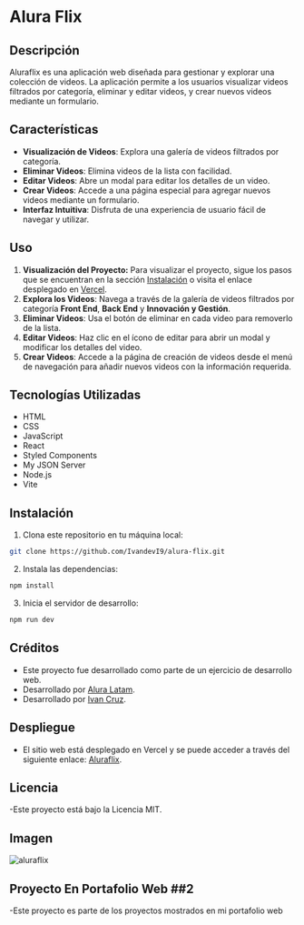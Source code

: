 # Alura Flix

## Descripción

Aluraflix es una aplicación web diseñada para gestionar y explorar una colección de videos. La aplicación permite a los usuarios visualizar videos filtrados por categoría, eliminar y editar videos, y crear nuevos videos mediante un formulario.

## Características

- **Visualización de Videos**: Explora una galería de videos filtrados por categoría.
- **Eliminar Videos**: Elimina videos de la lista con facilidad.
- **Editar Videos**: Abre un modal para editar los detalles de un video.
- **Crear Videos**: Accede a una página especial para agregar nuevos videos mediante un formulario.
- **Interfaz Intuitiva**: Disfruta de una experiencia de usuario fácil de navegar y utilizar.

## Uso

1. **Visualización del Proyecto:** Para visualizar el proyecto, sigue los pasos que se encuentran en la sección [Instalación](#instalación) o visita el enlace desplegado en [Vercel](https://alura-flix-flax.vercel.app/).
2. **Explora los Videos**: Navega a través de la galería de videos filtrados por categoría **Front End**, **Back End** y **Innovación y Gestión**.
3. **Eliminar Videos**: Usa el botón de eliminar en cada video para removerlo de la lista.
4. **Editar Videos**: Haz clic en el ícono de editar para abrir un modal y modificar los detalles del video.
5. **Crear Videos**: Accede a la página de creación de videos desde el menú de navegación para añadir nuevos videos con la información requerida.

## Tecnologías Utilizadas

- HTML
- CSS
- JavaScript
- React
- Styled Components
- My JSON Server
- Node.js
- Vite

## Instalación

1. Clona este repositorio en tu máquina local:

```bash
git clone https://github.com/IvandevI9/alura-flix.git
```

2. Instala las dependencias:

```bash
npm install
```

3. Inicia el servidor de desarrollo:

```bash
npm run dev
```

## Créditos

- Este proyecto fue desarrollado como parte de un ejercicio de desarrollo web.
- Desarrollado por [Alura Latam](https://www.linkedin.com/company/alura-latam/).
- Desarrollado por [Ivan Cruz](https://www.linkedin.com/in/ivan-cruz-1906mx/).

## Despliegue

- El sitio web está desplegado en Vercel y se puede acceder a través del siguiente enlace: [Aluraflix]( https://alura-flix-flax.vercel.app/ ).

## Licencia

-Este proyecto está bajo la Licencia MIT.

## Imagen

![aluraflix]( https://github.com/user-attachments/assets/4d2f3505-201b-4f62-acee-0205d109969d )

## Proyecto En Portafolio Web ##2

-Este proyecto es parte de los proyectos mostrados en mi portafolio web
